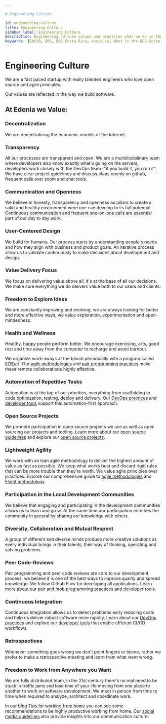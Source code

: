 ```yaml
---

# Engineering Culture

id: engineering-culture
title: Engineering Culture
sidebar_label: Engineering Culture
description: Engineering culture values and practices what we do in the EOS community
keywords: [EOSIO, EOS, EOS Costa Rica, eosio.io, What is the EOS Costa Rica Engineering Culture, Engineering Culture, Engineering Culture EOS]
---
```


# Engineering Culture


We are a fast paced startup with really talented engineers who love open source and agile principles. 

Our values are reflected in the way we build software. 

## At Edenia we Value:

### Decentralization 

We are decentralizing the economic models of the Internet. 

### Transparency

All our processes are transparent and open. We are a multidisciplinary team where developers also know exactly what's going on the servers, developers work closely with the DevOps team - "if you build it, you run it". We have clear project guidelines and discuss plans openly on github, frequent calls over zoom and chat tools.

### Communication and Openness

We believe in honesty, transparency and openness as pillars to create a solid and healthy environment were one can develop to its full potential. Continuous communication and frequent one-on-one calls are essential part of our day to day work.

### User-Centered Design

We build for humans. Our process starts by understanding  people's needs and how they align with business and product goals. An iterative process allow us to validate continuously to make decisions about development and design.

### Value Delivery Focus

We focus on delivering value above all, it's at the base of all our decisions. We make sure everything we do delivers value both to our users and clients.

### Freedom to Explore Ideas

We are constantly improving and evolving, we are always looking for better and more effective ways, we value exploration, experimentation and open-mindedness.

### Health and Wellness

Healthy, happy people perform better. We encourage exercising, arts, good rest and time away from the computer to recharge and avoid burnout.

We organize work-aways at the beach periodically with a program called [EOSurf](https://eosurf.com/). Our [agile methodologies](/docs/agile-methodologies) and [pair programming practices](/docs/pair-mob-programming) make these remote collaborations highly effective.

### Automation of Repetitive Tasks

Automation is at the top of our priorities, everything from scaffolding to code optimization, testing, deploy and delivery. Our [DevOps practices](/docs/devops) and [developer tools](/docs/developer-tools) support this automation-first approach.

### Open Source Projects

We promote participation in open source projects we use as well as open sourcing our projects and tooling. Learn more about our [open source guidelines](/docs/open-source-guidelines) and explore our [open source projects](/docs/open-source-projects).

### Lightweight Agility

We work with an lean agile methodology to deliver the highest amount of value as fast as possible. We keep what works best and discard rigid rules that can be more trouble than they're worth. We value agile principles over practices. Explore our comprehensive guide to [agile methodologies](/docs/agile-methodologies) and [Flight methodology](/docs/flight-methodology).

### Participation in the Local Development Communities

We believe that engaging and participating in the development communities allows us to learn and grow. At the same time our participation enriches the community in general by sharing our knowledge with others.

### Diversity, Collaboration and Mutual Respect

A group of different and diverse minds produce more creative solutions as every individual brings in their talents, their way of thinking, operating and solving problems.

### Peer Code-Reviews

Pair programming and peer code reviews are core to our development process, we believe it is one of the best ways to improve quality and spread knowledge. We follow Github Flow for developing all applications. Learn more about our [pair and mob programming practices](/docs/pair-mob-programming) and [developer tools](/docs/developer-tools).

### Continuous Integration

Continuous integration allows us to detect problems early reducing costs and help us deliver robust software more rapidly. Learn about our [DevOps practices](/docs/devops) and explore our [developer tools](/docs/developer-tools) that enable efficient CI/CD workflows.

### Retrospectives

Whenever something goes wrong we don't point fingers or blame, rather we prefer to make a retrospective meeting and learn from what went wrong.

### Freedom to Work from Anywhere you Want

We are fully distributed team, in the 21st century there's no real need to be stuck in traffic jams and lose time of your life moving from one place to another to work on software development. We meet in person from time to time when required to analyze, architect and coordinate work.

In our blog [Tips for working from home](https://medium.com/@eoscostarica/consejos-para-trabajar-desde-la-casa-2f176270a5e1) you can see some recommendations to be highly productive working from home. Our [social media guidelines](/docs/social-media-guidelines) also provide insights into our communication culture.
